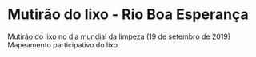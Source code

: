 # Mutirão do lixo - Rio Boa Esperança   
Mutirão do lixo no dia mundial da limpeza (19 de setembro de 2019)  
Mapeamento participativo do lixo  
